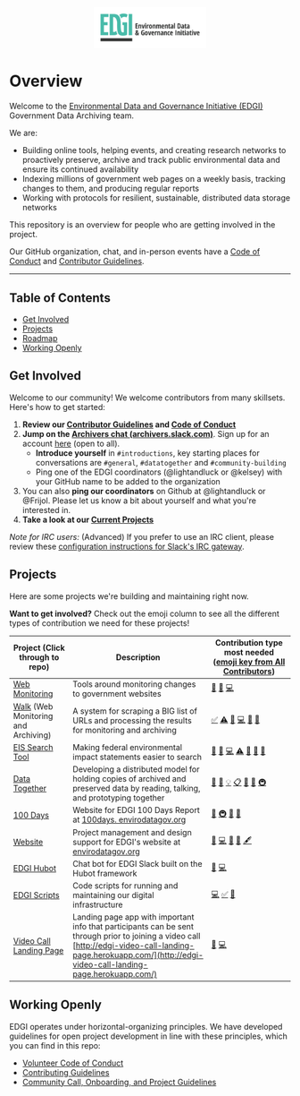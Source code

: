 [<div align="center"><img width=40% src="./images/EDGI-Logo-Horiz.png" alt="Environmental Data and Governance Initiative Logo"></div>](https://envirodatagov.org/)

# Overview

Welcome to the [Environmental Data and Governance Initiative (EDGI)](https://envirodatagov.org/) Government Data Archiving team.

We are:
* Building online tools, helping events, and creating research networks to proactively preserve, archive and track public environmental data and ensure its continued availability
* Indexing millions of government web pages on a weekly basis, tracking changes to them, and producing regular reports
* Working with protocols for resilient, sustainable, distributed data storage networks

This repository is an overview for people who are getting involved in the project.

Our GitHub organization, chat, and in-person events have a [Code of Conduct](/CONDUCT.md) and [Contributor Guidelines](/CONTRIBUTING.md).

---

## Table of Contents

- [Get Involved](#get-involved)
- [Projects](#projects)
- [Roadmap](#roadmap)
- [Working Openly](#working-openly)

## Get Involved

Welcome to our community! We welcome contributors from many skillsets. Here's how to get started:

1. **Review our [Contributor Guidelines](/CONTRIBUTING.md) and [Code of Conduct](/CONDUCT.md)**
1. **Jump on the [Archivers chat (archivers.slack.com)](https://archivers.slack.com/)**. Sign up for an account [here](https://archivers-slack.herokuapp.com/) (open to all).
    - **Introduce yourself** in `#introductions`, key starting places for conversations are `#general`, `#datatogether` and `#community-building`
    - Ping one of the EDGI coordinators (@lightandluck or @kelsey) with your GitHub name to be added to the organization
1. You can also **ping our coordinators** on Github at @lightandluck or @Frijol. Please let us know a bit about yourself and what you're interested in.
1. **Take a look at our [Current Projects](#projects)**

*Note for IRC users:* (Advanced) If you prefer to use an IRC client, please review these [configuration instructions for Slack's IRC gateway](https://archivers.slack.com/account/gateways).

## Projects

Here are some projects we're building and maintaining right now.

**Want to get involved?** Check out the emoji column to see all the different types of contribution we need for these projects!

| Project (Click through to repo) | Description | Contribution type most needed ([emoji key from All Contributors](https://github.com/kentcdodds/all-contributors#emoji-key))|
| --- | --- | --- |
| [Web Monitoring](https://github.com/edgi-govdata-archiving/web-monitoring) | Tools around monitoring changes to government websites | [📖](# "Documentation")  [🐛](# "Bug reports") [💻](# "Code")
| [Walk](https://github.com/qri-io/walk) (Web Monitoring and Archiving) | A system for scraping a BIG list of URLs and processing the results for monitoring and archiving | [✅](# "Tutorials") [⚠️](# "Tests") [📖](# "Documentation") [💻](# "Code") [🐛](# "Bug reports") [👀](# "Reviewed Pull Requests")
| [EIS Search Tool](https://github.com/edgi-govdata-archiving/eis-search)  | Making federal environmental impact statements easier to search | [🤔](# "Ideas & Planning") [🐛](# "Bug reports") [💻](# "Code") [⚠️](# "Tests") [📖](# "Documentation") [🎨](# "Design") [📓](# "User Testing")
| [Data Together](https://github.com/datatogether/datatogether) | Developing a distributed model for holding copies of archived and preserved data by reading, talking, and prototyping together | [📝](# "Blogposts") [🎨](# "Design") [💡](# "Examples") [📋](# "Event Organizers") [🤔](# "Ideas & Planning") [📢](# "Talks") [🚇](# "Infrastructure (Hosting, Build-Tools, etc)")
|[100 Days](https://github.com/edgi-govdata-archiving/100days) | Website for EDGI 100 Days Report at [100days. envirodatagov.org](https://100days.envirodatagov.org/) | [🐛](# "Bug reports") [🚇](# "Infrastructure (Hosting, Build-Tools, etc)") [📖](# "Documentation") [📢](# "Talks")
| [Website](https://github.com/edgi-govdata-archiving/edgi-website) | Project management and design support for EDGI's website at [envirodatagov.org](https://envirodatagov.org/) | [🐛](# "Bug reports") [💻](# "Code") [🎨](# "Design") [🤔](# "Ideas & Planning") [🖋](# "Content (e.g. website copy)")
| [EDGI Hubot](https://github.com/edgi-govdata-archiving/edgi-hubot) | Chat bot for EDGI Slack built on the Hubot framework  | [📖](# "Documentation") [💻](# "Code")
| [EDGI Scripts](https://github.com/edgi-govdata-archiving/edgi-scripts) | Code scripts for running and maintaining our digital infrastructure | [💻](# "Code") [✅](# "Tutorials") [📖](# "Documentation")
| [Video Call Landing Page](https://github.com/edgi-govdata-archiving/video-call-landing-page) | Landing page app with important info that participants can be sent through prior to joining a video call  <br />[http://edgi-video-call-landing-page.herokuapp.com/](http://edgi-video-call-landing-page.herokuapp.com/) | [🐛](# "Bug reports") [💻](# "Code")

## Working Openly

EDGI operates under horizontal-organizing principles. We have developed guidelines for open project development in line with these principles, which you can find in this repo:

- [Volunteer Code of Conduct](/CONDUCT.md)
- [Contributing Guidelines](/CONTRIBUTING.md)
- [Community Call, Onboarding, and Project Guidelines](/guidelines)
